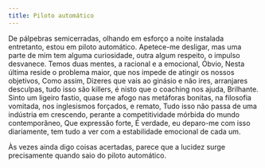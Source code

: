```yaml
---
title: Piloto automático
---
```


De pálpebras semicerradas, olhando em esforço a noite instalada entretanto, estou em piloto automático. Apetece-me desligar, mas uma parte de mim tem alguma curiosidade, outra algum respeito, o impulso desvanece. Temos duas mentes, a racional e a emocional, Óbvio, Nesta última reside o problema maior, que nos impede de atingir os nossos objetivos, Como assim, Dizeres que vais ao ginásio e não ires, arranjares desculpas, tudo isso são killers, é nisto que o coaching nos ajuda, Brilhante. Sinto um ligeiro fastio, quase me afogo nas metáforas bonitas, na filosofia vomitada, nos inglesismos forçados, e remato, Tudo isso não passa de uma indústria em crescendo, perante a competitividade mórbida do mundo contemporâneo, Que expressão forte, É verdade, eu deparo-me com isso diariamente, tem tudo a ver com a estabilidade emocional de cada um.

Às vezes ainda digo coisas acertadas, parece que a lucidez surge precisamente quando saio do piloto automático.
